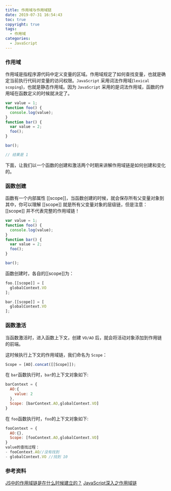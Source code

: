 ```yaml
---
title: 作用域与作用域链
date: 2019-07-31 16:54:43
toc: true
copyright: true
tags:
  - 作用域
categories:
  - JavaScript
---
```


### 作用域
作用域是指程序源代码中定义变量的区域。作用域规定了如何查找变量，也就是确定当前执行代码对变量的访问权限。`JavaScript` 采用词法作用域(`lexical scoping`)，也就是静态作用域。因为 `JavaScript` 采用的是词法作用域，函数的作用域在函数定义的时候就决定了。
<!--more-->
```js
var value = 1;
function foo() {
  console.log(value);
}
function bar() {
  var value = 2;
  foo();
}

bar();

// 结果是 1
```
下面，让我们以一个函数的创建和激活两个时期来讲解作用域链是如何创建和变化的。
### 函数创建
函数有一个内部属性 [[scope]]，当函数创建的时候，就会保存所有父变量对象到其中，你可以理解 [[scope]] 就是所有父变量对象的层级链，但是注意：[[scope]] 并不代表完整的作用域链！
``` js
var value = 1;
function foo() {
  console.log(value);
}
function bar() {
  var value = 2;
  foo();
}

bar();
```
函数创建时，各自的[[scope]]为：
```js
foo.[[scope]] = [
  globalContext.VO
];

bar.[[scope]] = [
  globalContext.VO
];
``` 

### 函数激活
当函数激活时，进入函数上下文，创建 `VO/AO` 后，就会将活动对象添加到作用链的前端。

这时候执行上下文的作用域链，我们命名为 `Scope`：
```js
Scope = [AO].concat([[Scope]]);
```
在 `bar`函数执行时，`bar`的上下文对象如下:

```js
barContext = {
  AO:{
    value: 2
  },
  Scope: [barContext.AO,globalContext.VO]
}
```
在 `foo`函数执行时，`foo`的上下文对象如下:
```js
fooContext = {
  AO:{},
  Scope: [fooContext.AO,globalContext.VO]
}
value的查找过程：
- fooContext.AO//没有找到
- globalContext.VO //找到 10
```

### 参考资料
[JS中的作用域链是在什么时候建立的？](https://www.zhihu.com/question/36751764)
[JavaScript深入之作用域链](https://github.com/yy9306/yy9306.github.io/issues/15)